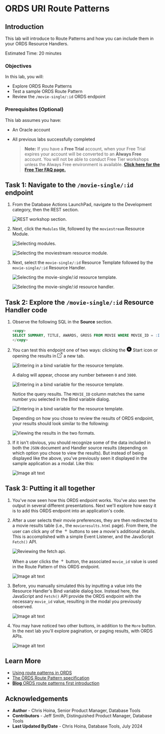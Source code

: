 # ORDS URI Route Patterns

## Introduction

This lab will introduce to Route Patterns and how you can include them in your ORDS Resource Handlers.

Estimated Time: 20 minutes

### Objectives

In this lab, you will:

* Explore ORDS Route Patterns
* Test a sample ORDS Route Pattern
* Review the `/movie-single/:id` ORDS endpoint

### Prerequisites (Optional)

This lab assumes you have:

* An Oracle account
* All previous labs successfully completed

  > **Note:** If you have a **Free Trial** account, when your Free Trial expires your account will be converted to an **Always Free** account. You will not be able to conduct Free Tier workshops unless the Always Free environment is available. **[Click here for the Free Tier FAQ page.](https://www.oracle.com/cloud/free/faq.html)**

## Task 1: Navigate to the `/movie-single/:id` endpoint

1. From the Database Actions LaunchPad, navigate to the Development category, then the REST section.

    ![REST workshop section.](images/workshop-presentation-one.png " ")

2. Next, click the `Modules` tile, followed by the `moviestream` Resource Module.

    ![Selecting modules.](images/workshop-presentation-two.png " ")

    ![Selecting the moviestream resource module.](images/workshop-presentation-three.png " ")

3. Next, select the `movie-single/:id` Resource Template followed by the `movie-single/:id` Resource Handler.

    ![Selecting the movie-single/:id resource template.](images/workshop-presentation-four.png " ")

    ![Selecting the movie-single/:id resource handler.](images/workshop-presentation-five.png " ")

## Task 2: Explore the `/movie-single/:id` Resource Handler code

1. Observe the following SQL in the **Source** section.

   ```sql
   <copy>
   SELECT SUMMARY, TITLE, AWARDS, GROSS FROM MOVIE WHERE MOVIE_ID = :ID
   </copy>
   ```

2. You can test this endpoint one of two ways: clicking the <svg xmlns="http://www.w3.org/2000/svg" width="16" height="16" fill="currentColor" class="bi bi-play-circle-fill" viewBox="0 0 16 16"><path d="M16 8A8 8 0 1 1 0 8a8 8 0 0 1 16 0M6.79 5.093A.5.5 0 0 0 6 5.5v5a.5.5 0 0 0 .79.407l3.5-2.5a.5.5 0 0 0 0-.814z" focusable="false"/></svg> Start icon or opening the results in <svg xmlns="http://www.w3.org/2000/svg" width="16" height="16" fill="currentColor" class="bi bi-box-arrow-up-right" viewBox="0 0 16 16"><path fill-rule="evenodd" d="M8.636 3.5a.5.5 0 0 0-.5-.5H1.5A1.5 1.5 0 0 0 0 4.5v10A1.5 1.5 0 0 0 1.5 16h10a1.5 1.5 0 0 0 1.5-1.5V7.864a.5.5 0 0 0-1 0V14.5a.5.5 0 0 1-.5.5h-10a.5.5 0 0 1-.5-.5v-10a.5.5 0 0 1 .5-.5h6.636a.5.5 0 0 0 .5-.5"/><path fill-rule="evenodd" d="M16 .5a.5.5 0 0 0-.5-.5h-5a.5.5 0 0 0 0 1h3.793L6.146 9.146a.5.5 0 1 0 .708.708L15 1.707V5.5a.5.5 0 0 0 1 0z" focusable="false"></svg> a new tab.

   ![Entering in a bind variable for the resource template.](images/workshop-presentation-five-two.png " ")

   A dialog will appear, choose any number between `0` and `3800`.

      ![Entering in a bind variable for the resource template.](images/workshop-presentation-six.png " ")

   Notice the query results. The `MOVIE_ID` column matches the same number you selected in the Bind variable dialog.

      ![Entering in a bind variable for the resource template.](images/workshop-presentation-six-two.png " ")

   Depending on how you chose to review the results of ORDS endpoint, your results should look similar to the following:

      ![Viewing the results in the two formats.](images/workshop-presentation-seven.png " ")

3. If it isn't obvious, you should recognize some of the data included in both the `JSON` document and Handler source results (depending on which option you chose to view the results). But instead of being displayed like the above, you've previously seen it displayed in the sample application as a modal. Like this:

    ![Image alt text](images/workshop-presentation-eight.png " ")

## Task 3: Putting it all together

1. You've now seen how this ORDS endpoint works. You've also seen the output in several different presentations. Next we'll explore how easy it is to add this ORDS endpoint into an application's code.

2. After a user selects their movie preferences, they are then redirected to a movie results table (i.e., the `movieresults.html` page). From there, the user can click any of the <svg xmlns="http://www.w3.org/2000/svg" width="16" height="16" fill="currentColor" class="bi bi-plus" viewBox="0 0 16 16"><path d="M8 4a.5.5 0 0 1 .5.5v3h3a.5.5 0 0 1 0 1h-3v3a.5.5 0 0 1-1 0v-3h-3a.5.5 0 0 1 0-1h3v-3A.5.5 0 0 1 8 4"/></svg> buttons to see a movie's additional details. This is accomplished with a simple Event Listener, and the JavaScript `Fetch()` API.

    ![Reviewing the fetch api.](images/workshop-presentation-nine.png " ")

   When a user clicks the <svg xmlns="http://www.w3.org/2000/svg" width="16" height="16" fill="currentColor" class="bi bi-plus" viewBox="0 0 16 16"><path d="M8 4a.5.5 0 0 1 .5.5v3h3a.5.5 0 0 1 0 1h-3v3a.5.5 0 0 1-1 0v-3h-3a.5.5 0 0 1 0-1h3v-3A.5.5 0 0 1 8 4"/></svg> button, the associated `movie_id` value is used in the Route Pattern of this ORDS endpoint.

     ![Image alt text](images/workshop-presentation-ten.png " ")

3. Before, you manually simulated this by inputting a value into the Resource Handler's Bind variable dialog box. Instead here, the JavaScript and `Fetch()` API provide the ORDS endpoint with the necessary `movie_id` value, resulting in the modal you previously observed.

     ![Image alt text](images/workshop-presentation-eleven.png " ")

4. You may have noticed two other buttons, in addition to the `More` button. In the next lab you'll explore pagination, or paging results, with ORDS APIs.

    ![Image alt text](images/workshop-presentation-twelve.png " ")

## Learn More

* [Using route patterns in ORDS](https://docs.oracle.com/en/database/oracle/oracle-rest-data-services/24.2/orddg/developing-REST-applications.html#GUID-50E24524-32BB-470D-8015-6C25C9B47A44)
* [The ORDS Route Pattern specification](https://docs.oracle.com/en/database/oracle/oracle-rest-data-services/24.2/ordjv/doc-files/route-patterns.html)
* [**Blog** ORDS route patterns first introduction](https://blog.cdivilly.com/2015/03/10/route-patterns)

## Acknowledgements

* **Author** - Chris Hoina, Senior Product Manager, Database Tools
* **Contributors** - Jeff Smith, Distinguished Product Manager, Database Tools
* **Last Updated By/Date** - Chris Hoina, Database Tools, July 2024